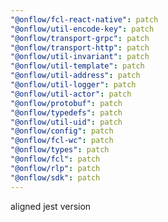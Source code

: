 ```yaml
---
"@onflow/fcl-react-native": patch
"@onflow/util-encode-key": patch
"@onflow/transport-grpc": patch
"@onflow/transport-http": patch
"@onflow/util-invariant": patch
"@onflow/util-template": patch
"@onflow/util-address": patch
"@onflow/util-logger": patch
"@onflow/util-actor": patch
"@onflow/protobuf": patch
"@onflow/typedefs": patch
"@onflow/util-uid": patch
"@onflow/config": patch
"@onflow/fcl-wc": patch
"@onflow/types": patch
"@onflow/fcl": patch
"@onflow/rlp": patch
"@onflow/sdk": patch
---
```


aligned jest version

